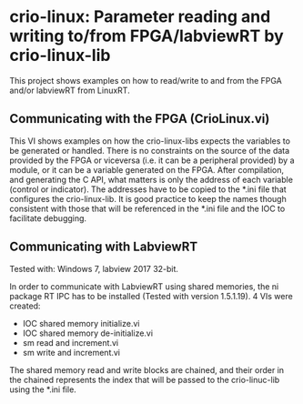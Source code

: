 # crio-linux: Parameter reading and writing to/from FPGA/labviewRT by crio-linux-lib

This project shows examples on how to read/write to and from the FPGA and/or labviewRT
from LinuxRT.

## Communicating with the FPGA (CrioLinux.vi)

This VI shows examples on how the crio-linux-libs expects the variables
to be generated or handled. There is no constraints on the source of the 
data provided by the FPGA or viceversa (i.e. it can be a peripheral provided)
by a module, or it can be a variable generated on the FPGA.
After compilation, and generating the C API, what matters is only the 
address of each variable (control or indicator). The addresses have to 
be copied to the *.ini file that configures the crio-linux-lib. It is 
good practice to keep the names though consistent with those that will 
be referenced in the *.ini file and the IOC to facilitate debugging.


## Communicating with LabviewRT

Tested with: Windows 7, labview 2017 32-bit.

In order to communicate with LabviewRT using shared memories, the 
ni package RT IPC has to be installed (Tested with version 1.5.1.19).
4 VIs were created:
 - IOC shared memory initialize.vi
 - IOC shared memory de-initialize.vi
 - sm read and increment.vi
 - sm write and increment.vi
 
 The shared memory read and write blocks are chained, and their order in the chained
 represents the index that will be passed to the crio-linuc-lib using the 
 *.ini file.